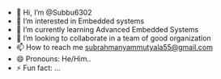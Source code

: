 - 👋 Hi, I’m @Subbu6302
- 👀 I’m interested in Embedded systems
- 🌱 I’m currently learning Advanced Embedded Systems
- 💞️ I’m looking to collaborate in a team of good organization
- 📫 How to reach me subrahmanyammutyala55@gmail.com
- 😄 Pronouns: He/Him..
- ⚡ Fun fact: ...

<!---
Subbu6302/Subbu6302 is a ✨ special ✨ repository because its `README.md` (this file) appears on your GitHub profile.
You can click the Preview link to take a look at your changes.
--->
